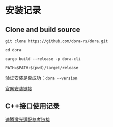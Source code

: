# 安装记录

## Clone and build source

```
git clone https://github.com/dora-rs/dora.git

cd dora

cargo build --release -p dora-cli

PATH=$PATH:$(pwd)/target/release

```

验证安装是否成功：```dora --version```

[官网安装链接](https://dora-rs.ai/)



##  C++接口使用记录

[速腾激光适配参考链接](https://rupingcen.blog.csdn.net/article/details/135376558?spm=1001.2014.3001.5502)
